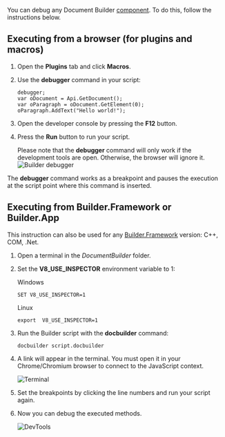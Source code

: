 You can debug any Document Builder [component](/docbuilder/basic#builder-components). To do this, follow the instructions below.

## Executing from a browser (for plugins and macros)

1. Open the **Plugins** tab and click **Macros**.

2. Use the **debugger** command in your script:

   ```
   debugger;
   var oDocument = Api.GetDocument();
   var oParagraph = oDocument.GetElement(0);
   oParagraph.AddText("Hello world!");
   ```

3. Open the developer console by pressing the **F12** button.

4. Press the **Run** button to run your script.

   Please note that the **debugger** command will only work if the development tools are open. Otherwise, the browser will ignore it. ![Builder debugger](/docbuilder/builder-debugger.png)

The **debugger** command works as a breakpoint and pauses the execution at the script point where this command is inserted.

## Executing from Builder.Framework or Builder.App

This instruction can also be used for any [Builder.Framework](/docbuilder/framework) version: C++, COM, .Net.

1. Open a terminal in the *DocumentBuilder* folder.

2. Set the **V8\_USE\_INSPECTOR** environment variable to 1:

   Windows

   ```
   SET V8_USE_INSPECTOR=1
   ```

   Linux

   ```
   export  V8_USE_INSPECTOR=1
   ```

3. Run the Builder script with the **docbuilder** command:

   ```
   docbuilder script.docbuilder
   ```

4. A link will appear in the terminal. You must open it in your Chrome/Chromium browser to connect to the JavaScript context.

   ![Terminal](/docbuilder/terminal.png)

5. Set the breakpoints by clicking the line numbers and run your script again.

6. Now you can debug the executed methods.

   ![DevTools](/docbuilder/devtools.png)
